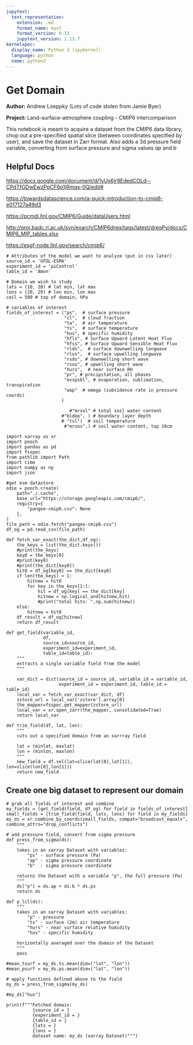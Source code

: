```yaml
---
jupytext:
  text_representation:
    extension: .md
    format_name: myst
    format_version: 0.13
    jupytext_version: 1.13.7
kernelspec:
  display_name: Python 3 (ipykernel)
  language: python
  name: python3
---
```


# Get Domain

**Author:** Andrew Loeppky (Lots of code stolen from Jamie Byer)

**Project:** Land-surface-atmosphere coupling - CMIP6 intercomparison 

This notebook is meant to acquire a dataset from the CMIP6 data library, chop out a pre-specified spatial slice (between coordinates specified by user), and save the dataset in Zarr format. Also adds a 3d pressure field variable, converting from surface pressure and sigma values $ap$ and $b$

## Helpful Docs

https://docs.google.com/document/d/1yUx6jr9EdedCOLd--CPdTfGDwEwzPpCF6p1jRmqx-0Q/edit#

https://towardsdatascience.com/a-quick-introduction-to-cmip6-e017127a49d3

https://pcmdi.llnl.gov/CMIP6/Guide/dataUsers.html

http://proj.badc.rl.ac.uk/svn/exarch/CMIP6dreq/tags/latest/dreqPy/docs/CMIP6_MIP_tables.xlsx

https://esgf-node.llnl.gov/search/cmip6/

```{code-cell} ipython3
# Attributes of the model we want to analyze (put in csv later)
source_id = 'GFDL-ESM4'
experiment_id = 'piControl'
table_id = 'Amon'

# Domain we wish to study
lats = (10, 20) # lat min, lat max
lons = (20, 29) # lon min, lon max
ceil = 500 # top of domain, hPa

# variables of interest
fields_of_interest = ("ps",  # surface pressure
                      "cl",  # cloud fraction
                      "ta",  # air temperature
                      "ts",  # surface temperature
                      "hus", # specific humidity
                      "hfls", # Surface Upward Latent Heat Flux
                      "hfss", # Surface Upward Sensible Heat Flux
                      "rlds",  # surface downwelling longwave
                      "rlus",  # surface upwelling longwave
                      "rsds", # downwelling short wave
                      "rsus", # upwelling short wave
                      "hurs",  # near surface RH
                      "pr", # precipitation, all phases
                      "evspsbl", # evaporation, sublimation, transpiration
                      "wap"  # omega (subsidence rate in pressure coords)
                     )
                     
                        #"mrsol" # total soil water content 
                     #"bldep", ) # boundary layer depth
                     # "tsl")  # soil temperature
                      #"mrsos",) # soil water content, top 10cm
```

```{code-cell} ipython3
import xarray as xr
import pooch
import pandas as pd
import fsspec
from pathlib import Path
import time
import numpy as np
import json
```

```{code-cell} ipython3
#get esm datastore
odie = pooch.create(
    path="./.cache",
    base_url="https://storage.googleapis.com/cmip6/",
    registry={
        "pangeo-cmip6.csv": None
    },
)
file_path = odie.fetch("pangeo-cmip6.csv")
df_og = pd.read_csv(file_path)
```

```{code-cell} ipython3
def fetch_var_exact(the_dict,df_og):
    the_keys = list(the_dict.keys())
    #print(the_keys)
    key0 = the_keys[0]
    #print(key0)
    #print(the_dict[key0])
    hit0 = df_og[key0] == the_dict[key0]
    if len(the_keys) > 1:
        hitnew = hit0
        for key in the_keys[1:]:
            hit = df_og[key] == the_dict[key]
            hitnew = np.logical_and(hitnew,hit)
            #print("total hits: ",np.sum(hitnew))
    else:
        hitnew = hit0
    df_result = df_og[hitnew]
    return df_result
```

```{code-cell} ipython3
def get_field(variable_id, 
              df,
              source_id=source_id,
              experiment_id=experiment_id,
              table_id=table_id):
    """
    extracts a single variable field from the model
    """

    var_dict = dict(source_id = source_id, variable_id = variable_id,
                    experiment_id = experiment_id, table_id = table_id)
    local_var = fetch_var_exact(var_dict, df)
    zstore_url = local_var['zstore'].array[0]
    the_mapper=fsspec.get_mapper(zstore_url)
    local_var = xr.open_zarr(the_mapper, consolidated=True)
    return local_var
```

```{code-cell} ipython3
def trim_field(df, lat, lon):
    """
    cuts out a specified domain from an xarrray field
    
    lat = (minlat, maxlat)
    lon = (minlon, maxlon)
    """
    new_field = df.sel(lat=slice(lat[0],lat[1]), lon=slice(lon[0],lon[1]))
    return new_field
```

## Create one big dataset to represent our domain

```{code-cell} ipython3
# grab all fields of interest and combine
my_fields = [get_field(field, df_og) for field in fields_of_interest]
small_fields = [trim_field(field, lats, lons) for field in my_fields]
my_ds = xr.combine_by_coords(small_fields, compat="broadcast_equals", combine_attrs="drop_conflicts")
```

```{code-cell} ipython3
# add pressure field, convert from sigma pressure
def press_from_sigma(ds):
    """
    takes in an xarray Dataset with variables:
        "ps" - surface pressure (Pa)
        "ap" - sigma pressure coordinate
        "b"  - sigma pressure coordinate

    returns the Dataset with a variable "p", the full pressure (Pa)
    """
    ds["p"] = ds.ap + ds.b * ds.ps
    return ds
```

```{code-cell} ipython3
def p_lcl(ds):
    """
    takes in an xarray Dataset with variables:
        "p" - pressure
        "ts" - surface (2m) air temperature
        "hurs" - near surface relative humidity
        "hus" - specific humidity
        
    horizontally averaged over the domain of the Dataset
    """
    pass
```

```{code-cell} ipython3
#mean_tsurf = my_ds.ts.mean(dim=("lat", "lon"))
#mean_psurf = my_ds.ps.mean(dim=("lat", "lon"))
```

```{code-cell} ipython3
# apply functions defined above to the field
my_ds = press_from_sigma(my_ds)
```

```{code-cell} ipython3
#my_ds["hus"]
```

```{code-cell} ipython3
print(f"""Fetched domain:
          {source_id = }
          {experiment_id = }
          {table_id = }
          {lats = }
          {lons = }
          dataset name: my_ds (xarray Dataset)""")
```
